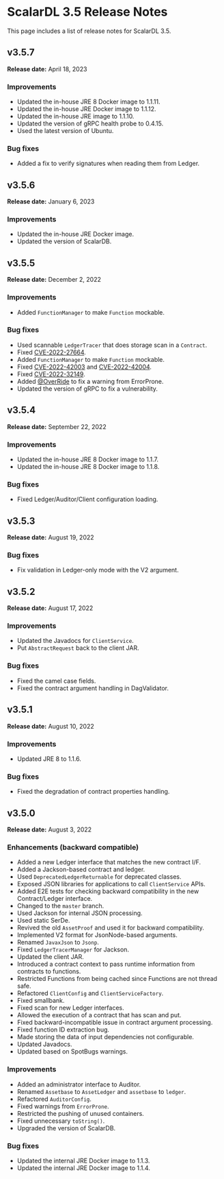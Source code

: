 # ScalarDL 3.5 Release Notes

This page includes a list of release notes for ScalarDL 3.5.

## v3.5.7

**Release date:** April 18, 2023

### Improvements

- Updated the in-house JRE 8 Docker image to 1.1.11.
- Updated the in-house JRE Docker image to 1.1.12.
- Updated the in-house JRE image to 1.1.10.
- Updated the version of gRPC health probe to 0.4.15.
- Used the latest version of Ubuntu.

### Bug fixes

- Added a fix to verify signatures when reading them from Ledger.

## v3.5.6

**Release date:** January 6, 2023

### Improvements

- Updated the in-house JRE Docker image.
- Updated the version of ScalarDB.

## v3.5.5

**Release date:** December 2, 2022

### Improvements

- Added `FunctionManager` to make `Function` mockable.

### Bug fixes

- Used scannable `LedgerTracer` that does storage scan in a `Contract`.
- Fixed [CVE-2022-27664](https://github.com/advisories/GHSA-69cg-p879-7622).
- Added `FunctionManager` to make `Function` mockable.
- Fixed [CVE-2022-42003](https://github.com/advisories/GHSA-jjjh-jjxp-wpff) and [CVE-2022-42004](https://github.com/advisories/GHSA-rgv9-q543-rqg4).
- Fixed [CVE-2022-32149](https://github.com/advisories/GHSA-69ch-w2m2-3vjp).
- Added [@OverRide](https://github.com/OverRide) to fix a warning from ErrorProne.
- Updated the version of gRPC to fix a vulnerability.

## v3.5.4

**Release date:** September 22, 2022

### Improvements

- Updated the in-house JRE 8 Docker image to 1.1.7.
- Updated the in-house JRE 8 Docker image to 1.1.8.

### Bug fixes

- Fixed Ledger/Auditor/Client configuration loading.

## v3.5.3

**Release date:** August 19, 2022

### Bug fixes

- Fix validation in Ledger-only mode with the V2 argument.

## v3.5.2

**Release date:** August 17, 2022

### Improvements

- Updated the Javadocs for `ClientService`.
- Put `AbstractRequest` back to the client JAR.

### Bug fixes

- Fixed the camel case fields.
- Fixed the contract argument handling in DagValidator.

## v3.5.1

**Release date:** August 10, 2022

### Improvements

- Updated JRE 8 to 1.1.6.

### Bug fixes

- Fixed the degradation of contract properties handling.

## v3.5.0

**Release date:** August 3, 2022

### Enhancements (backward compatible)

- Added a new Ledger interface that matches the new contract I/F.
- Added a Jackson-based contract and ledger.
- Used `DeprecatedLedgerReturnable` for deprecated classes.
- Exposed JSON libraries for applications to call `ClientService` APIs.
- Added E2E tests for checking backward compatibility in the new Contract/Ledger interface.
- Changed to the `master` branch.
- Used Jackson for internal JSON processing.
- Used static SerDe.
- Revived the old `AssetProof` and used it for backward compatibility.
- Implemented V2 format for JsonNode-based arguments.
- Renamed `JavaxJson` to `Jsonp`.
- Fixed `LedgerTracerManager` for Jackson.
- Updated the client JAR.
- Introduced a contract context to pass runtime information from contracts to functions.
- Restricted Functions from being cached since Functions are not thread safe.
- Refactored `ClientConfig` and `ClientServiceFactory`.
- Fixed smallbank.
- Fixed scan for new Ledger interfaces.
- Allowed the execution of a contract that has scan and put.
- Fixed backward-incompatible issue in contract argument processing.
- Fixed function ID extraction bug.
- Made storing the data of input dependencies not configurable.
- Updated Javadocs.
- Updated based on SpotBugs warnings.

### Improvements

- Added an administrator interface to Auditor.
- Renamed `Assetbase` to `AssetLedger` and `assetbase` to `ledger`.
- Refactored `AuditorConfig`.
- Fixed warnings from `ErrorProne`.
- Restricted the pushing of unused containers.
- Fixed unnecessary `toString()`.
- Upgraded the version of ScalarDB.

### Bug fixes

- Updated the internal JRE Docker image to 1.1.3.
- Updated the internal JRE Docker image to 1.1.4.
